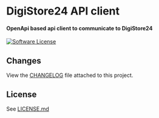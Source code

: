 # DigiStore24 API client
#### OpenApi based api client to communicate to DigiStore24

[![Software License](https://img.shields.io/badge/license-MIT-brightgreen.svg?style=flat-square)](./LICENSE.md)

## Changes

View the [CHANGELOG](CHANGELOG.md) file attached to this project.

## License

See [LICENSE.md](./LICENSE.md)
